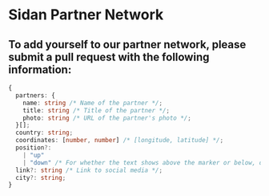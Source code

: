 # Sidan Partner Network

## To add yourself to our partner network, please submit a pull request with the following information:

```typescript
{
  partners: {
    name: string /* Name of the partner */;
    title: string /* Title of the partner */;
    photo: string /* URL of the partner's photo */;
  }[];
  country: string;
  coordinates: [number, number] /* [longitude, latitude] */;
  position?:
    | "up"
    | "down" /* For whether the text shows above the marker or below, default up */;
  link?: string /* Link to social media */;
  city?: string;
}
```